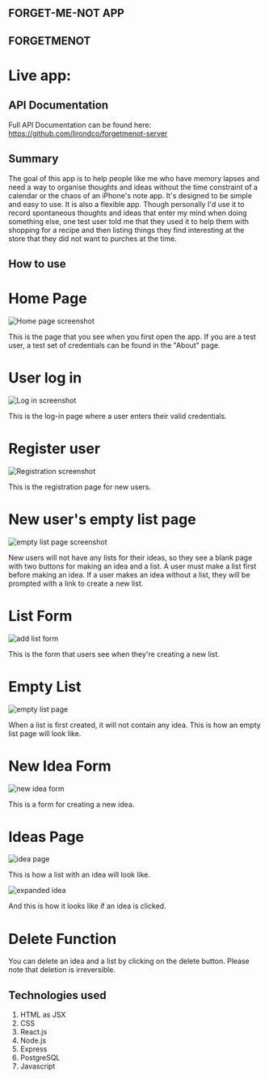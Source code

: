 ## FORGET-ME-NOT APP

## FORGETMENOT

# Live app: 

## API Documentation

Full API Documentation can be found here: https://github.com/lirondco/forgetmenot-server

## Summary

The goal of this app is to help people like me who have memory lapses and need a way to organise thoughts and ideas without the time constraint of a calendar or the chaos of an iPhone's note app. It's designed to be simple and easy to use. It is also a flexible app. Though personally I'd use it to record spontaneous thoughts and ideas that enter my mind when doing something else, one test user told me that they used it to help them with shopping for a recipe and then listing things they find interesting at the store that they did not want to purches at the time.

## How to use

# Home Page
![Home page screenshot](/screenshots/homepage.png "Home Page")

This is the page that you see when you first open the app. If you are a test user, a test set of credentials can be found in the "About" page. 

# User log in
![Log in screenshot](/screenshots/login.png "User login page")

This is the log-in page where a user enters their valid credentials. 

# Register user
![Registration screenshot](/screenshots/register.png "registration page")

This is the registration page for new users.

# New user's empty list page
![empty list page screenshot](/screenshots/freshlist.png "empty list for new users page")

New users will not have any lists for their ideas, so they see a blank page with two buttons for making an idea and a list. A user must make a list first before making an idea. If a user makes an idea without a list, they will be prompted with a link to create a new list.

# List Form
![add list form](/screenshots/addlist.png "new list form")

This is the form that users see when they're creating a new list. 

# Empty List
![empty list page](/screenshots/emptylist.png "empty list page")

When a list is first created, it will not contain any idea. This is how an empty list page will look like.

# New Idea Form
![new idea form](/screenshots/addidea.png "new idea form")

This is a form for creating a new idea.

# Ideas Page
![idea page](/screenshots/idea.png "idea page")

This is how a list with an idea will look like.

![expanded idea](/screenshots/expandedidea.png "expanded idea")

And this is how it looks like if an idea is clicked.

# Delete Function

You can delete an idea and a list by clicking on the delete button. Please note that deletion is irreversible. 

## Technologies used

1. HTML as JSX
2. CSS
3. React.js
4. Node.js
5. Express
6. PostgreSQL
7. Javascript
